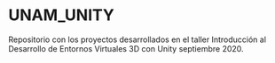 # UNAM_UNITY
Repositorio con los proyectos desarrollados en el taller Introducción al Desarrollo de Entornos Virtuales 3D con Unity septiembre 2020. 
